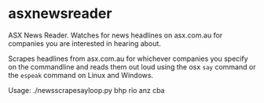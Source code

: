 asxnewsreader
=============

ASX News Reader.  Watches for news headlines on asx.com.au for companies you are interested in hearing about.

Scrapes headlines from asx.com.au for whichever companies you specify on the commandline and reads them out loud 
using the osx `say` command or the `espeak` command on Linux and Windows.


Usage:
./newsscrapesayloop.py bhp rio anz cba

